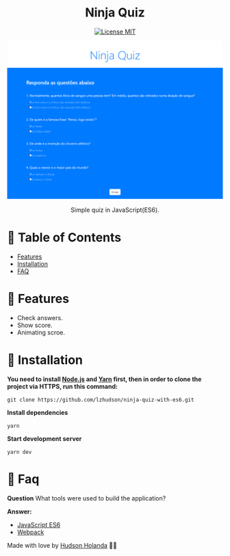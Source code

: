 <h1 align="center">Ninja Quiz</h1>
<p align="center">
  <a href="https://opensource.org/licenses/MIT">
    <img src="https://img.shields.io/badge/License-MIT-blue.svg" alt="License MIT">
  </a>
</p>

<p align="center">
   <img src=".github/docs/images/ninja-quiz.png"/>
</p>


<p align="center">Simple quiz in JavaScript(ES6).</p>

# :pushpin: Table of Contents

* [Features](#rocket-features)
* [Installation](#construction_worker-installation)
* [FAQ](#postbox-faq)

# :rocket: Features
* Check answers.
* Show score.
* Animating scroe.

# :construction_worker: Installation

**You need to install [Node.js](https://nodejs.org/en/download/) and [Yarn](https://yarnpkg.com/) first, then in order to clone the project via HTTPS, run this command:**

```
git clone https://github.com/lzhudson/ninja-quiz-with-es6.git
```

**Install dependencies**

```
yarn
```

**Start development server**

```
yarn dev
```

# :postbox: Faq

**Question** What tools were used to build the application?

**Answer:**

- [JavaScript ES6](https://developer.mozilla.org/pt-BR/docs/Web/JavaScript)
- [Webpack](https://webpack.js.org/)


Made with love by [Hudson Holanda](https://github.com/lzhudson) 💜🚀